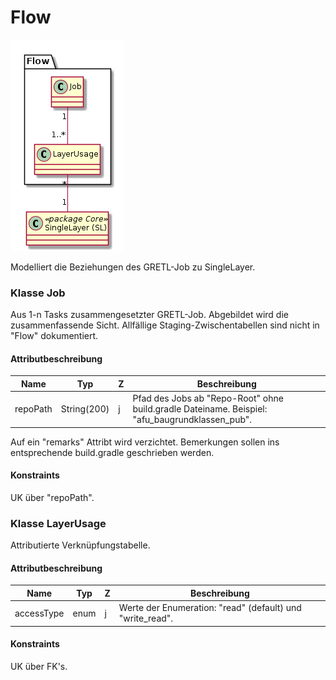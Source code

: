 # Flow

![Flow](../puml_output/simi_flow.png)

Modelliert die Beziehungen des GRETL-Job zu SingleLayer.

### Klasse Job

Aus 1-n Tasks zusammengesetzter GRETL-Job. Abgebildet wird die zusammenfassende Sicht. Allfällige Staging-Zwischentabellen
sind nicht in "Flow" dokumentiert.

#### Attributbeschreibung

|Name|Typ|Z|Beschreibung|
|---|---|---|---|
|repoPath|String(200)|j|Pfad des Jobs ab "Repo-Root" ohne build.gradle Dateiname. Beispiel: "afu_baugrundklassen_pub".|

Auf ein "remarks" Attribt wird verzichtet. 
Bemerkungen sollen ins entsprechende build.gradle geschrieben werden.

#### Konstraints

UK über "repoPath".

### Klasse LayerUsage

Attributierte Verknüpfungstabelle. 

#### Attributbeschreibung

|Name|Typ|Z|Beschreibung|
|---|---|---|---|
|accessType|enum|j|Werte der Enumeration: "read" (default) und "write_read".|

#### Konstraints

UK über FK's.




 
  
 





